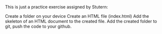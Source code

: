 This is just a practice exercise assigned by Stutern:

Create a folder on your device
Create an HTML file (index.html)
Add the skeleton of an HTML document to the created file.
Add the created folder to git, push the code to your github.
